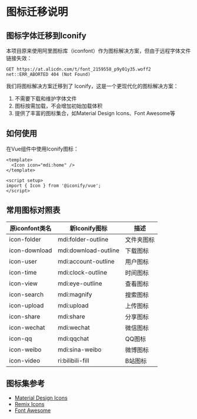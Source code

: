 # 图标迁移说明

## 图标字体迁移到Iconify

本项目原来使用阿里图标库（iconfont）作为图标解决方案，但由于远程字体文件链接失效：

```
GET https://at.alicdn.com/t/font_2159558_p9y01y35.woff2 net::ERR_ABORTED 404 (Not Found)
```

我们将图标解决方案迁移到了 Iconify，这是一个更现代化的图标解决方案：

1. 不需要下载和维护字体文件
2. 图标按需加载，不会增加初始加载体积
3. 提供了丰富的图标集合，如Material Design Icons、Font Awesome等

## 如何使用

在Vue组件中使用Iconify图标：

```vue
<template>
  <Icon icon="mdi:home" />
</template>

<script setup>
import { Icon } from '@iconify/vue';
</script>
```

## 常用图标对照表

| 原iconfont类名 | 新Iconify图标 | 描述 |
|--------------|-------------|------|
| icon-folder | mdi:folder-outline | 文件夹图标 |
| icon-download | mdi:download-outline | 下载图标 |
| icon-user | mdi:account-outline | 用户图标 |
| icon-time | mdi:clock-outline | 时间图标 |
| icon-view | mdi:eye-outline | 查看图标 |
| icon-search | mdi:magnify | 搜索图标 |
| icon-upload | mdi:upload | 上传图标 |
| icon-share | mdi:share | 分享图标 |
| icon-wechat | mdi:wechat | 微信图标 |
| icon-qq | mdi:qqchat | QQ图标 |
| icon-weibo | mdi:sina-weibo | 微博图标 |
| icon-video | ri:bilibili-fill | B站图标 |

## 图标集参考

- [Material Design Icons](https://icon-sets.iconify.design/mdi/)
- [Remix Icons](https://icon-sets.iconify.design/ri/)
- [Font Awesome](https://icon-sets.iconify.design/fa6-solid/) 